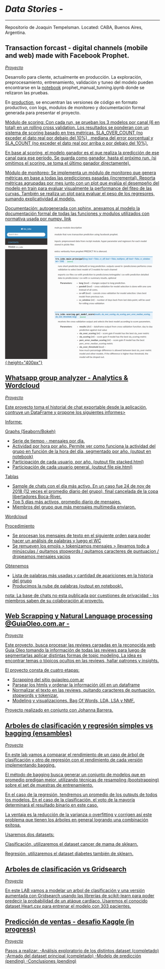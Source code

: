 ﻿# *Data Stories* - 
-------------------------------------
Repositorio de Joaquin Tempelsman.
Located: CABA, Buenos Aires, Argentina. 

## Transaction forcast - digital channels (mobile and web) made with Facebook Prophet.
[*Proyecto*](https://github.com/joaquin-tempelsman/data-stories/tree/master/transaction%20forecasting%20-%20prophet)

Desarrollo para cliente, actualmente en producción. La exploración, preprocesamiento, entrenamiento, validación y tuneo del modelo pueden encontrarse en la [notebook](https://github.com/joaquin-tempelsman/data-stories/blob/master/transaction%20forecasting%20-%20prophet/prophet_manual_tunning.ipynb) prophet_manual_tunning.ipynb donde se relizaron las pruebas.

En [production](https://github.com/joaquin-tempelsman/data-stories/tree/master/transaction%20forecasting%20-%20prophet/production), se encuentran las versiones de código en formato productivo, con logs, modulos de monitoreo y documentación formal generada para presentar el proyecto.

<u>Módulo de scoring<u>: Con cada run, se prueban los 3 modelos por canal (6 en total) en un rolling cross validation. Los resultados se ponderan con un sistema de scoring basado en tres métricas. SLA_OVER_COUNT (no exceder el dato real por debajo del 10%) , mediana del error porcentual y SLA_COUNT (no exceder el dato real por arriba o por debajo del 10%). 

En base al scoring, el modelo ganador es el que realiza la predicción de ese canal para ese período. Se guarda como ganador, hasta el próximo run. (si omitimos el scoring, se toma el último ganador directamente).

<u>Módulo de monitoreo<u>: Se implementa un módulo de monitoreo que genera métricas en base a todas las predicciones pasadas (incremental). Reporta métricas agrupadas por mes junto con un [plot](https://github.com/joaquin-tempelsman/data-stories/blob/master/transaction%20forecasting%20-%20prophet/cross_validation%20performance_report.png) que evalúa el desempeño del modelo en train para evaluar visualmente la performance del fiteo de las curvas. También se realiza un plot para evaluar el peso de los regresores, sumando explicatividad al modelo.

<u>Documentación<u>: autogenerada con sphinx, anexamos al modelo la documentación formal de todas las funciones y modulos utilizados con normativa usada por numpy.
[link](https://github.com/joaquin-tempelsman/data-stories/tree/master/transaction%20forecasting%20-%20prophet/production/docs/build)

![doc_sample_jpg](https://github.com/joaquin-tempelsman/data-stories/blob/master/assets/trx_docs_sample.png){:height="400px"}


## Whatsapp group analyzer - Analytics & Wordcloud
[*Proyecto*](https://github.com/joaquin-tempelsman/data-stories/tree/master/Whatsapp%20group%20-%20analytics)

Este proyecto toma el historial de chat exportable desde la aplicación, contruye un DataFrame y propone
los siguientes informes>

Informe:

Graphs (Seaborn/Bokeh)
- Serie de tiempo - mensajes por día.
- Actividad por hora por año. Permite ver como funciona la actividad del grupo en función de la hora del día, segmentado por año. (output en notebook)
- Participación de cada usuario, por año. (output file stacked.html)
- Participación de cada usuario general. (output file pie.html)

Tablas
- Sample de chats con el día más activo. En un caso fue 24 de nov de 2018 (12 veces el promedio diario del grupo), final cancelada de la copa libertadores Boca-River. 
- Top 5 días más activos, promedio diario de mensajes.
- Miembros del grupo que más mensajes multimedia envìaron.

Wordcloud

Procedimiento
- Se procesan los mensajes de texto en el siguiente orden para poder hacer un análisis de palabras y luego el WC
- Se remueven los emojis > tokenizamos mensajes > llevamos todo a minúsculas / quitamos stopwords / quitamos caracteres de puntuacion / dropeamos mensajes vacios

Obtenemos
- Lista de palabras más usadas y cantidad de apariciones en la historia del grupo
- Producimos la nube de palabras (output en notebook).


nota: La base de chats no esta publicada por cuestiones de privacidad - los miembros saben de su colaboración al proyecto.


## Web Scrapping y Natural Language processing  @GuiaOleo.com.ar -
[*Proyecto*](https://github.com/JoaquinTemp87/data-stories/tree/master/Web%20Scapping%20-%20GuiaOleo)

Este proyecto, busca procesar las reviews cargadas en la reconocida web Guia Oleo tomando la información de todas las reviews para luego de segmentarlas aplicar distintas formas de topic modeling. La idea es encontrar temas o tópicos ocultos en las reviews, hallar patrones y insights.

El proyecto consta de cuatro etapas:
- Scrapping del sitio guiaoleo.com.ar
- Parsear los htmls y ordenar la información útil en un dataframe
- Normalizar el texto en las reviews, quitando caracteres de puntuación, stopwords y tokenizar.
- Modeling y visualizaciones. Bag Of Words, LDA, LSA y NMF.

Proyecto realizado en conjunto con Johanna Barrera. 

## Arboles de clasificación y regresión simples vs bagging (ensambles)
[*Proyecto*](https://github.com/joaquin-tempelsman/data-stories/tree/master/Bagging)

En este lab vamos a comparar el rendimiento de un caso de árbol de clasificación y otro de regresión con el rendimiento de cada versión implementando bagging.

El método de bagging busca generar un conjunto de modelos que en promedio predigan mejor, utilizando técnicas de resampling (bootstrapping) sobre el set de muestras de entrenamiento.

En el caso de la regresión, tendremos un promedio de los outputs de todos los modelos. En el caso de la clasificación, el voto de la mayoría determinará el resultado binario en este caso.

La ventaja es la reducción de la varianza o overfitting y corrigen así este problema que tienen los árboles en general logrando una combinación exitosa.

Usaremos dos datasets:

Clasificación, utilizaremos el dataset cancer de mama de sklearn.

Regresión, utilizaremos el dataset diabetes también de sklearn.

## Arboles de clasificación vs Gridsearch
[*Proyecto*](https://github.com/joaquin-tempelsman/data-stories/tree/master/Clasificacion)

En este LAB vamos a modelar un arbol de clasificación y una versión aumentada con Gridsearch usando las librerías de scikit-learn para poder predecir la probabilidad de un atáque cardíaco. Usaremos el conocido dataset Heart.csv para entrenar el modelo con 303 pacientes.

## Predicción de ventas - desafio Kaggle (in progress)
[*Proyecto*](https://github.com/joaquin-tempelsman/data-stories/tree/master/Predict%20Sales%20-%20Kaggle)

Pasos a realizar:
-Análisis exploratorio de los distintos dataset (completado)
-Armado del dataset principal (completado)
-Modelo de predicción (pending)
-Conclusiones (pending)
